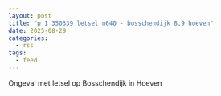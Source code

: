 ```yaml
---
layout: post
title: "p 1 350339 letsel n640 - bosschendijk 8,9 hoeven"
date: 2025-08-29
categories: 
  - rss
tags: 
  - feed
---
```


Ongeval met letsel op Bosschendijk in Hoeven
